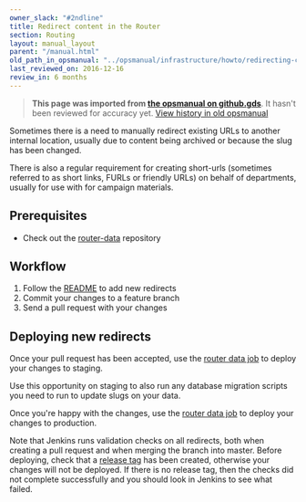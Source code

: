 ```yaml
---
owner_slack: "#2ndline"
title: Redirect content in the Router
section: Routing
layout: manual_layout
parent: "/manual.html"
old_path_in_opsmanual: "../opsmanual/infrastructure/howto/redirecting-content-in-the-router.md"
last_reviewed_on: 2016-12-16
review_in: 6 months
---
```


> **This page was imported from [the opsmanual on github.gds](https://github.gds/gds/opsmanual)**.
It hasn't been reviewed for accuracy yet.
[View history in old opsmanual](https://github.gds/gds/opsmanual/tree/master/infrastructure/howto/redirecting-content-in-the-router.md)


Sometimes there is a need to manually redirect existing URLs to another
internal location, usually due to content being archived or because the
slug has been changed.

There is also a regular requirement for creating short-urls (sometimes
referred to as short links, FURLs or friendly URLs) on behalf of
departments, usually for use with for campaign materials.

## Prerequisites

-   Check out the [router-data](https://github.gds/gds/router-data)
    repository

## Workflow

1)  Follow the [README](https://github.gds/gds/router-data#router-data)
    to add new redirects
2)  Commit your changes to a feature branch
3)  Send a pull request with your changes

## Deploying new redirects

Once your pull request has been accepted, use the [router data
job](https://deploy.staging.publishing.service.gov.uk/job/deploy_router_data/)
to deploy your changes to staging.

Use this opportunity on staging to also run any database migration
scripts you need to run to update slugs on your data.

Once you're happy with the changes, use the [router data
job](https://deploy.staging.publishing.service.gov.uk/job/deploy_router_data/)
to deploy your changes to production.

Note that Jenkins runs validation checks on all redirects, both when
creating a pull request and when merging the branch into master. Before
deploying, check that a [release
tag](https://github.gds/gds/router-data/releases) has been created,
otherwise your changes will not be deployed. If there is no release tag,
then the checks did not complete successfully and you should look in
Jenkins to see what failed.
